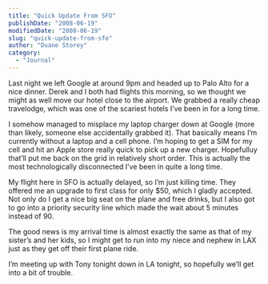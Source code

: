 ```yaml
---
title: "Quick Update From SFO"
publishDate: "2008-06-19"
modifiedDate: "2008-06-19"
slug: "quick-update-from-sfo"
author: "Duane Storey"
category:
  - "Journal"
---
```


Last night we left Google at around 9pm and headed up to Palo Alto for a nice dinner. Derek and I both had flights this morning, so we thought we might as well move our hotel close to the airport. We grabbed a really cheap travelodge, which was one of the scariest hotels I’ve been in for a long time.

I somehow managed to misplace my laptop charger down at Google (more than likely, someone else accidentally grabbed it). That basically means I’m currently without a laptop and a cell phone. I’m hoping to get a SIM for my cell and hit an Apple store really quick to pick up a new charger. Hopefulluy that’ll put me back on the grid in relatively short order. This is actually the most technologically disconnected I’ve been in quite a long time.

My flight here in SFO is actually delayed, so I’m just killing time. They offered me an upgrade to first class for only $50, which I gladly accepted. Not only do I get a nice big seat on the plane and free drinks, but I also got to go into a priority security line which made the wait about 5 minutes instead of 90.

The good news is my arrival time is almost exactly the same as that of my sister’s and her kids, so I might get to run into my niece and nephew in LAX just as they get off their first plane ride.

I’m meeting up with Tony tonight down in LA tonight, so hopefully we’ll get into a bit of trouble.